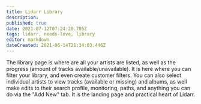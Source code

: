```yaml
---
title: Lidarr Library
description: 
published: true
date: 2021-07-12T07:24:20.705Z
tags: lidarr, needs-love, library
editor: markdown
dateCreated: 2021-06-14T21:34:03.446Z
---
```


The library page is where are all your artists are listed, as well as the progress (amount of tracks available/unavailable).  It is here where you can filter your library, and even create customer filters.  You can also select individual artists to view tracks (available or missing) and albums, as well make edits to their search profile, monitoring, paths, and anything you can do via the "Add New" tab.  It is the landing page and practical heart of Lidarr.

